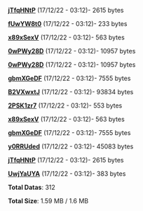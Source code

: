 [**jTfqHNtP**](/data/jTfqHNtP.txt) (17/12/22 - 03:12)- 2615 bytes

[**fUwYW8t0**](/data/fUwYW8t0.txt) (17/12/22 - 03:12)- 233 bytes

[**x89xSexV**](/data/x89xSexV.txt) (17/12/22 - 03:12)- 563 bytes

[**0wPWy28D**](/data/0wPWy28D.txt) (17/12/22 - 03:12)- 10957 bytes

[**0wPWy28D**](/data/0wPWy28D.txt) (17/12/22 - 03:12)- 10957 bytes

[**gbmXGeDF**](/data/gbmXGeDF.txt) (17/12/22 - 03:12)- 7555 bytes

[**B2VXwxtJ**](/data/B2VXwxtJ.txt) (17/12/22 - 03:12)- 93834 bytes

[**2PSK1zr7**](/data/2PSK1zr7.txt) (17/12/22 - 03:12)- 553 bytes

[**x89xSexV**](/data/x89xSexV.txt) (17/12/22 - 03:12)- 563 bytes

[**gbmXGeDF**](/data/gbmXGeDF.txt) (17/12/22 - 03:12)- 7555 bytes

[**y0RRUded**](/data/y0RRUded.txt) (17/12/22 - 03:12)- 45083 bytes

[**jTfqHNtP**](/data/jTfqHNtP.txt) (17/12/22 - 03:12)- 2615 bytes

[**UwjYaUYA**](/data/UwjYaUYA.txt) (17/12/22 - 03:12)- 383 bytes

**Total Datas**: 312

**Total Size**: 1.59 MB / 1.6 MB